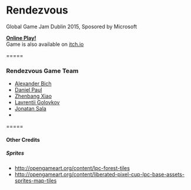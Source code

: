 # Rendezvous
Global Game Jam Dublin 2015, Sposored by Microsoft

[**Online Play!**](http://rendezvousgame.github.io/Rendezvous/)  
Game is also available on [itch.io](http://starkshaw.itch.io/rendezvous)  

=====

### Rendezvous Game Team
- [Alexander Bich](https://github.com/quyse)
- [Daniel Paul](https://github.com/danielpaul)
- [Zhenbang Xiao](https://github.com/starkshaw)
- [Lavrentii Golovkov](https://github.com/lavr-delta)
- [Jonatan Sala](https://github.com/IonatanSala)
- 

=====

#### Other Credits

##### Sprites
- http://opengameart.org/content/lpc-forest-tiles
- http://opengameart.org/content/liberated-pixel-cup-lpc-base-assets-sprites-map-tiles
